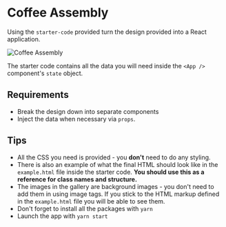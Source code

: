 # Coffee Assembly

Using the `starter-code` provided turn the design provided into a React application.

![Coffee Assembly](https://user-images.githubusercontent.com/12997768/31618359-a34ff65a-b289-11e7-9e5f-26b22a681cfd.jpg)

The starter code contains all the data you will need inside the `<App />` component's `state` object.

## Requirements

- Break the design down into separate components
- Inject the data when necessary via `props`.

## Tips

- All the CSS you need is provided - you **don't** need to do any styling.
- There is also an example of what the final HTML should look like in the `example.html` file inside the starter code. **You should use this as a reference for class names and structure.**
- The images in the gallery are background images - you don't need to add them in using image tags. If you stick to the HTML markup defined in the `example.html` file you will be able to see them.
- Don't forget to install all the packages with `yarn`
- Launch the app with `yarn start`
